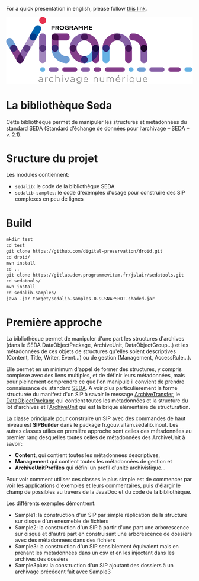 For a quick presentation in english, please follow [this link](README.en.md).


![logo](logo_vitam.png)

La bibliothèque Seda
====================

Cette bibliothèque permet de manipuler les structures et métadonnées du
standard SEDA (Standard d’échange de données pour l’archivage – SEDA – v. 2.1).

Sructure du projet
==================

Les modules contiennent:

* ``sedalib``: le code de la bibliothèque SEDA
* ``sedalib-samples``: le code d'exemples d'usage pour construire des SIP complexes en peu de lignes

Build
=====

    mkdir test
    cd test
    git clone https://github.com/digital-preservation/droid.git
    cd droid/
    mvn install
    cd ..
    git clone https://gitlab.dev.programmevitam.fr/jslair/sedatools.git
    cd sedatools/
    mvn install
    cd sedalib-samples/
    java -jar target/sedalib-samples-0.9-SNAPSHOT-shaded.jar

Première approche
=================

La bibliothèque permet de manipuler d'une part les structures d'archives (dans le SEDA DataObjectPackage, ArchiveUnit, DataObjectGroup...) et les métadonnées de ces objets de structures qu'elles soient descriptives (Content, Title, Writer, Event...) ou de gestion (Management, AccessRule...).

Elle permet en un minimum d'appel de former des structures, y compris complexe avec des liens multiples, et de définir leurs métadonnées, mais pour pleinement comprendre ce que l'on manipule il convient de prendre connaissance du standard [SEDA](https://francearchives.fr/seda/documentation.html). A voir plus particulièrement la forme structurée du manifest d'un SIP à savoir le message [ArchiveTransfer](https://francearchives.fr/seda/api_v2-1/seda-2_1-main_xsd.html#ArchiveTransfer), le [DataObjectPackage](https://francearchives.fr/seda/api_v2-1/seda-2_1-main_xsd.html#BusinessMessageType_DataObjectPackage) qui contient toutes les métadonnées et la structure du lot d'archives et l'[ArchiveUnit](https://francearchives.fr/seda/api_v2-1/seda-2_1-main_xsd.html#DescriptiveMetadataType_ArchiveUnit) qui est la brique élémentaire de structuration.

La classe principale pour construire un SIP avec des commandes de haut niveau est **SIPBuilder** dans le package fr.gouv.vitam.sedalib.inout. Les autres classes utiles en première approche sont celles des métadonnées au premier rang desquelles toutes celles de métadonnées des ArchiveUnit à savoir:

* **Content**, qui contient toutes les métadonnées descriptives,
* **Management** qui contient toutes les métadonnées de gestion et
* **ArchiveUnitProfiles** qui défini un profil d'unité archivistique...

Pour voir comment utiliser ces classes le plus simple est de commencer par voir les applications d'exemples et leurs commentaires, puis d'élargir le champ de possibles au travers de la JavaDoc et du code de la bibliothèque.

Les différents exemples démontrent:

* Sample1: la construction d'un SIP par simple réplication de la structure sur disque d'un enesmeble de fichiers
* Sample2: la construction d'un SIP à partir d'une part une arborescence sur disque et d'autre part en construisant une arborescence de dossiers avec des métadonnées dans des fichiers
* Sample3: la construction d'un SIP sensiblement équivalent mais en prenant les métadonnées dans un csv et en les injectant dans les archives des dossiers
* Sample3plus: la construction d'un SIP ajoutant des dossiers à un archivage précédent fait avec Sample3
